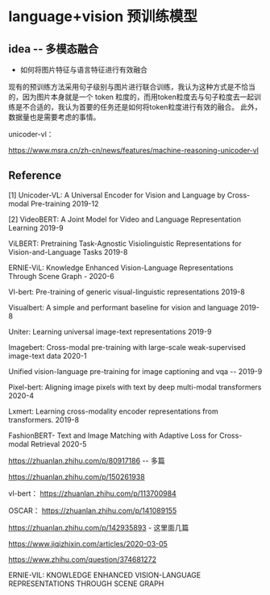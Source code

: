 # language+vision 预训练模型





## idea -- 多模态融合

- 如何将图片特征与语言特征进行有效融合

现有的预训练方法采用句子级别与图片进行联合训练，我认为这种方式是不恰当的，因为图片本身就是一个 token 粒度的，而用token粒度去与句子粒度去一起训练是不合适的，我认为首要的任务还是如何将token粒度进行有效的融合。 此外，数据量也是需要考虑的事情。







unicoder-vl：

https://www.msra.cn/zh-cn/news/features/machine-reasoning-unicoder-vl





## Reference

[1] Unicoder-VL: A Universal Encoder for Vision and Language by Cross-modal Pre-training  2019-12

[2] VideoBERT: A Joint Model for Video and Language Representation Learning  2019-9

ViLBERT: Pretraining Task-Agnostic Visiolinguistic Representations for Vision-and-Language Tasks  2019-8

ERNIE-ViL: Knowledge Enhanced Vision-Language Representations Through Scene Graph  - 2020-6

Vl-bert: Pre-training of generic visual-linguistic representations  2019-8

Visualbert: A simple and performant baseline for vision and language  2019-8

Uniter: Learning universal image-text representations   2019-9

Imagebert: Cross-modal pre-training with large-scale weak-supervised image-text data  2020-1

Unified vision-language pre-training for image captioning and vqa  -- 2019-9

Pixel-bert: Aligning image pixels with text by deep multi-modal transformers  2020-4

Lxmert: Learning cross-modality encoder representations from transformers. 2019-8

FashionBERT- Text and Image Matching with Adaptive Loss for Cross-modal Retrieval   2020-5

https://zhuanlan.zhihu.com/p/80917186  -- 多篇

https://zhuanlan.zhihu.com/p/150261938





vl-bert： https://zhuanlan.zhihu.com/p/113700984

OSCAR： https://zhuanlan.zhihu.com/p/141089155

https://zhuanlan.zhihu.com/p/142935893  - 这里面几篇

https://www.jiqizhixin.com/articles/2020-03-05



https://www.zhihu.com/question/374681272

ERNIE-VIL: KNOWLEDGE ENHANCED VISION-LANGUAGE REPRESENTATIONS THROUGH SCENE GRAPH